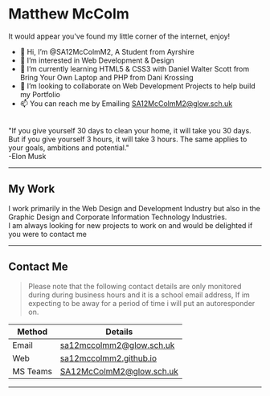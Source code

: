 # Matthew McColm

It would appear you've found my little corner of the internet, enjoy! 

- 👋 Hi, I’m @SA12McColmM2, A Student from Ayrshire <br>
- 👀 I’m interested in Web Development & Design<br>
- 🌱 I’m currently learning HTML5 & CSS3 with Daniel Walter Scott from Bring Your Own Laptop and PHP from Dani Krossing<br>
- 💞️ I’m looking to collaborate on Web Development Projects to help build my Portfolio<br>
- 📫 You can reach me by Emailing <a href="mailto:SA12McColmM2@glow.sch.uk?subject=GitHub%20Question">SA12McColmM2@glow.sch.uk</a><br>
  <br>

"If you give yourself 30 days to clean your home, it will take you 30 days. But if you give yourself 3 hours, it will take 3 hours. The same applies to your goals, ambitions and potential."
<br>
    -Elon Musk

---

## My Work
I work primarily in the Web Design and Development Industry but also in the Graphic Design and Corporate Information Technology Industries. <br>
I am always looking for new projects to work on and would be delighted if you were to contact me

---

## Contact Me

> Please note that the following contact details are only monitored during during business hours and it is a school email address, If im expecting to be away for a period of time i will put an autoresponder on.

| Method | Details |
|-------|--------|
|Email|sa12mccolmm2@glow.sch.uk|
|Web|<a href="sa12mccolmm2.github.io">sa12mccolmm2.github.io</a>|
|MS Teams | SA12McColmM2@glow.sch.uk|

---
